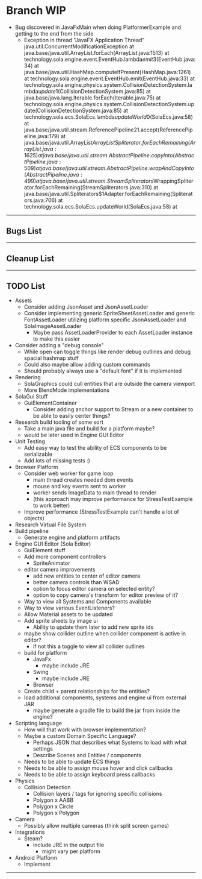 # Branch WIP
* Bug discovered in JavaFxMain when doing PlatformerExample and getting to the end from the side
  * Exception in thread "JavaFX Application Thread" java.util.ConcurrentModificationException
    at java.base/java.util.ArrayList.forEach(ArrayList.java:1513)
    at technology.sola.engine.event.EventHub.lambda$emit$3(EventHub.java:34)
    at java.base/java.util.HashMap.computeIfPresent(HashMap.java:1261)
    at technology.sola.engine.event.EventHub.emit(EventHub.java:33)
    at technology.sola.engine.physics.system.CollisionDetectionSystem.lambda$update$1(CollisionDetectionSystem.java:85)
    at java.base/java.lang.Iterable.forEach(Iterable.java:75)
    at technology.sola.engine.physics.system.CollisionDetectionSystem.update(CollisionDetectionSystem.java:85)
    at technology.sola.ecs.SolaEcs.lambda$updateWorld$0(SolaEcs.java:58)
    at java.base/java.util.stream.ReferencePipeline$2$1.accept(ReferencePipeline.java:179)
    at java.base/java.util.ArrayList$ArrayListSpliterator.forEachRemaining(ArrayList.java:1625)
    at java.base/java.util.stream.AbstractPipeline.copyInto(AbstractPipeline.java:509)
    at java.base/java.util.stream.AbstractPipeline.wrapAndCopyInto(AbstractPipeline.java:499)
    at java.base/java.util.stream.StreamSpliterators$WrappingSpliterator.forEachRemaining(StreamSpliterators.java:310)
    at java.base/java.util.Spliterators$1Adapter.forEachRemaining(Spliterators.java:706)
    at technology.sola.ecs.SolaEcs.updateWorld(SolaEcs.java:58)
    at

-----------------------------------------------------------------------------------------------------------------------

## Bugs List

-----------------------------------------------------------------------------------------------------------------------

## Cleanup List

-----------------------------------------------------------------------------------------------------------------------

## TODO List

* Assets
  * Consider adding JsonAsset and JsonAssetLoader
  * Consider implementing generic SpriteSheetAssetLoader and generic FontAssetLoader utilizing platform specific
    JsonAssetLoader and SolaImageAssetLoader
    * Maybe pass AssetLoaderProvider to each AssetLoader instance to make this easier
* Consider adding a "debug console"
  * While open can toggle things like render debug outlines and debug spacial hashmap stuff
  * Could also maybe allow adding custom commands
  * Should probably always use a "default font" if it is implemented
* Rendering
  * SolaGraphics could cull entities that are outside the camera viewport
  * More BlendMode implementations
* SolaGui Stuff
  * GuiElementContainer
    * Consider adding anchor support to Stream or a new container to be able to easily center things?
* Research build tooling of some sort
  * Take a main java file and build for a platform maybe?
  * would be later used in Engine GUI Editor
* Unit Testing
  * Add easy way to test the ability of ECS components to be serializable
  * Add lots of missing tests :)
* Browser Platform
  * Consider web worker for game loop
    * main thread creates needed dom events
    * mouse and key events sent to worker
    * worker sends ImageData to main thread to render
    * (this approach may improve performance for StressTestExample to work better)
  * Improve performance (StressTestExample can't handle a lot of objects)
* Research Virtual File System
* Build pipeline
  * Generate engine and platform artifacts
* Engine GUI Editor (Sola Editor)
  * GuiElement stuff
  * Add more component controllers
    * SpriteAnimator
  * editor camera improvements
    * add new entities to center of editor camera
    * better camera controls than WSAD
    * option to focus editor camera on selected entity?
    * option to copy camera's transform for editor preview of it?
  * Way to view all Systems and Components available
  * Way to view various EventListeners?
  * Allow Material assets to be updated
  * Add sprite sheets by image ui
    * Ability to update them later to add new sprite ids
  * maybe show collider outline when collider component is active in editor?
    * if not this a toggle to view all collider outlines
  * build for platform
    * JavaFx
      * maybe include JRE
    * Swing
      * maybe include JRE
    * Browser
  * Create child + parent relationships for the entities?
  * load additional components, systems and engine ui from external JAR
    * maybe generate a gradle file to build the jar from inside the engine?
* Scripting language
  * How will that work with browser implementation?
  * Maybe a custom Domain Specific Language?
    * Perhaps JSON that describes what Systems to load with what settings
    * Describe Scenes and Entities / components
  * Needs to be able to update ECS things
  * Needs to be able to assign mouse hover and click callbacks
  * Needs to be able to assign keyboard press callbacks
* Physics
  * Collision Detection
    * Collision layers / tags for ignoring specific collisions
    * Polygon x AABB
    * Polygon x Circle
    * Polygon x Polygon
* Camera
  * Possibly allow multiple cameras (think split screen games)
* Integrations
  * Steam?
    * include JRE in the output file
      * might vary per platform
* Android Platform
  * Implement

-----------------------------------------------------------------------------------------------------------------------
